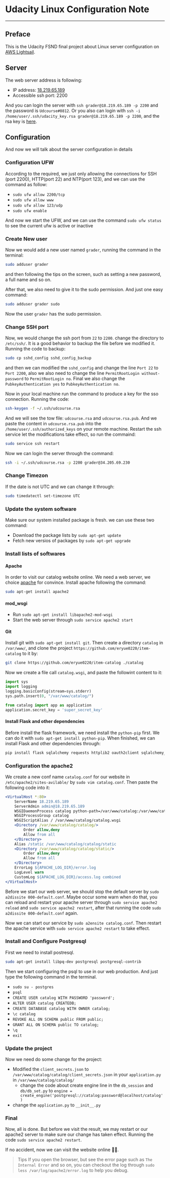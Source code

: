 # Udacity Linux Configuration Note

-----------------------------------------

## Preface

This is the Udacity FSND final project about Linux server configuration on [AWS Lightsail](https://lightsail.aws.amazon.com).

## Server

The web server address is following:

* IP address: [18.219.65.189](http://18.219.65.189/)
* Accessible ssh port: 2200

And you can login the server with `ssh grader@18.219.65.189 -p 2200` and the password is `Udcourse#0812`. Or you also can login with `ssh -i /home/user/.ssh/udacity_key.rsa grader@18.219.65.189 -p 2200`, and the rsa key is [here](https://github.com/eryue0220/linux-configuration-note/blob/master/udacity_key).

## Configuration

And now we will talk about the server configuration in details

### Configuration UFW

According to the required, we just only allowing the connections for SSH (port 2200), HTTP(port 22) and NTP(port 123), and we can use the command as follow:

* `sudo ufw allow 2200/tcp`
* `sudo ufw allow www`
* `sudo ufw allow 123/udp`
* `sudo ufw enable`

And now we start the UFW, and we can use the command `sudo ufw status` to see the current ufw is active or inactive

### Create New user

Now we would add a new user named `grader`, running the command in the terminal:

```bash
sudo adduser grader
```

and then following the tips on the screen, such as setting a new password, a full name and so on.

After that, we also need to give it to the sudo permission. And just one easy command:

```bash
sudo adduser grader sudo
```

Now the user `grader` has the sudo permission.

### Change SSH port

Now, we would change the ssh port from `22` to `2200`. change the directory to `/etc/ssh/`. It is a good behavior to backup the file before we modified it. Running the code to backup:

```bash
sudo cp sshd_config sshd_config_backup
```

and then we can modified the `sshd_config` and change the line `Port 22` to `Port 2200`, also we also need to change the line `PermitRootLogin without-password` to `PermitRootLogin no`. Final we also change the `PubkeyAuthentication yes` to `PubkeyAuthentication no`.

Now in your local machine run the command to produce a key for the sso connection. Running the code:

```bash
ssh-keygen -f ~/.ssh/udcourse.rsa
```

And we will see the tow file: `udcourse.rsa` and `udcourse.rsa.pub`. And we paste the content in `udcourse.rsa.pub` into the `/home/user/.ssh/authorized_keys` on your remote machine. Restart the ssh service let the modifications take effect, so run the commaind:

```bash
sudo service ssh restart
```

Now we can login the server through the command:

```bash
ssh -i ~/.ssh/udcourse.rsa -p 2200 grader@34.205.69.230
```

### Change Timezon

If the date is not UTC and we can change it through:

```bash
sudo timedatectl set-timezone UTC
```

### Update the system software

Make sure our system installed package is fresh. we can use these two command:

* Download the package lists by `sudo apt-get update`
* Fetch new versios of packages by `sudo apt-get upgrade`

### Install lists of softwares

#### Apache

In order to visit our catalog website online. We need a web server, we choice [apache](http://www.apache.org/) for convince. Install apache following the command:

```bash
sudo apt-get install apache2
```

#### mod_wsgi

* Run `sudo apt-get install libapache2-mod-wsgi`
* Start the web server through `sudo service apache2 start`

#### Git

Install git with `sudo apt-get install git`. Then create a directory `catalog` in `/var/www/`, and clone the project `https://github.com/eryue0220/item-catalog` to it by:

```bash
git clone https://github.com/eryue0220/item-catalog ./catalog
```

Now we create a file call `catalog.wsgi`, and paste the followint content to it:

```python
import sys
import logging
logging.basicConfig(stream=sys.stderr)
sys.path.insert(0, "/var/www/catalog/")

from catalog import app as application
application.secret_key = 'super_secret_key'
```

#### Install Flask and other dependencies

Before install the flask framework, we need install the `python-pip` first. We can do it with `sudo apt-get install python-pip`. When finished, we can install Flask and other dependencies through:

```bash
pip install flask sqlalchemy requests httplib2 oauth2client sqlalchemy_utils psycopg2
```

### Configuration the apache2

We create a new conf name `catalog.conf` for our website in `/etc/apache2/sites-avilable/` by `sudo vim catalog.conf`. Then paste the following code into it:

```apache
<VirtualHost *:80>
    ServerName 18.219.65.189
    ServerAdmin admin@18.219.65.189
    WSGIDaemonProcess catalog python-path=/var/www/catalog:/var/www/catalog/venv/lib/python2.7/site-packages
    WSGIProcessGroup catalog
    WSGIScriptAlias / /var/www/catalog/catalog.wsgi
    <Directory /var/www/catalog/catalog/>
        Order allow,deny
        Allow from all
    </Directory>
    Alias /static /var/www/catalog/catalog/static
    <Directory /var/www/catalog/catalog/static/>
        Order allow,deny
        Allow from all
    </Directory>
    ErrorLog ${APACHE_LOG_DIR}/error.log
    LogLevel warn
    CustomLog ${APACHE_LOG_DIR}/access.log combined
</VirtualHost>
```

Before we start our web server, we should stop the default server by `sudo a2dissite 000-default.conf`. Maybe occur some warn when do that, you can reload and restart your apache server through `sudo service apache2 reload` and `sudo service apache2 restart`, after that running the code `sudo a2dissite 000-default.conf` again.

Now we can start our service by `sudo a2ensite catalog.conf`. Then restart the apache service with `sudo service apache2 restart` to take effect.

### Install and Configure Postgresql

First we need to install postresql.

```bash
sudo apt-get install libpq-dev postgresql postgresql-contrib
```

Then we start configuring the psql to use in our web production. And just type the following command in the terminal.

* `sudo su - postgres`
* `psql`
* `CREATE USER catalog WITH PASSWORD 'password';`
* `ALTER USER catalog CREATEDB;`
* `CREATE DATABASE catalog WITH OWNER catalog;`
* `\c catalog`
* `REVOKE ALL ON SCHEMA public FROM public;`
* `GRANT ALL ON SCHEMA public TO catalog;`
* `\q`
* `exit`

### Update the project

Now we need do some change for the project:

* Modified the `client_secrets.json` to `/var/www/catalog/catalog/client_secrets.json` in your `application.py` in `/var/www/catalog/catalog/`
    * change the code about create engine line in the `db_session` and `db/db_set.py` to `engine = create_engine('postgresql://catalog:password@localhost/catalog')`
* change the `application.py` to `__init__.py`

### Final

Now, all is done. But before we visit the result, we may restart or our apache2 server to make sure our change has taken effect. Running the code `sudo service apache2 restart`.

If no accident, now we can visit the website online 👏👏.

> Tips
> If you open the browser, but see the error page such as `The Internal Error` and so on, you can checkout the log through `sudo less /var/log/apache2/error.log` to help you debug.
